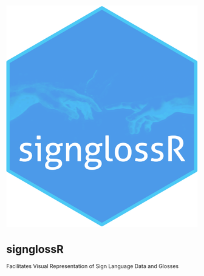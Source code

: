 ![signglossRsticker](https://raw.githubusercontent.com/borstell/borstell.github.io/master/images/sticker_signglossR.png)
# signglossR
Facilitates Visual Representation of Sign Language Data and Glosses

